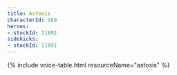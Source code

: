 ```yaml
---
title: Astosis
characterId: 189
heroes:
- stockId: 11891
sidekicks:
- stockId: 11891
---
```


{% include voice-table.html resourceName="astosis"
%}
